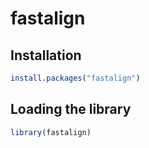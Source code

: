 
# fastalign

<!-- badges: start -->
<!-- badges: end -->

## Installation
``` r
install.packages("fastalign")
```

## Loading the library
``` r
library(fastalign)

```

